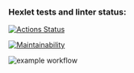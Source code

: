 ### Hexlet tests and linter status:
[![Actions Status](https://github.com/PovolocicoDima/frontend-project-lvl1/workflows/hexlet-check/badge.svg)](https://github.com/PovolocicoDima/frontend-project-lvl1/actions)

[![Maintainability](https://api.codeclimate.com/v1/badges/a99a88d28ad37a79dbf6/maintainability)](https://codeclimate.com/github/codeclimate/codeclimate/maintainability)

![example workflow](https://github.com/PovolocicoDima/frontend-project-lvl1/actions/workflows/linter-check/badge.svg)
